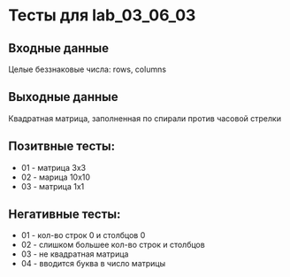 # Тесты для lab_03_06_03

## Входные данные
Целые беззнаковые  числа: rows, columns

## Выходные данные
Квадратная матрица, заполненная по спирали против часовой стрелки

## Позитвные тесты:
- 01 - матрица 3x3
- 02 - марица 10x10
- 03 - матрица 1x1

## Негативные тесты:
- 01 - кол-во строк 0 и столбцов 0
- 02 - слишком большее кол-во строк и столбцов
- 03 - не квадратная матрица
- 04 - вводится буква в число матрицы
